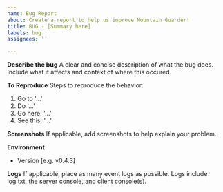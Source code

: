```yaml
---
name: Bug Report
about: Create a report to help us improve Mountain Guarder!
title: BUG - [Summary here]
labels: bug
assignees: ''

---
```


**Describe the bug**
A clear and concise description of what the bug does. Include what it affects and context of where this occured.

**To Reproduce**
Steps to reproduce the behavior:
1. Go to '...'
2. Do '...'
3. Go here: '...'
4. See this: '...'

**Screenshots**
If applicable, add screenshots to help explain your problem.

**Environment**
 - Version [e.g. v0.4.3]

**Logs**
If applicable, place as many event logs as possible. Logs include log.txt, the server console, and client console(s).
